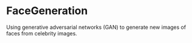 # FaceGeneration
Using generative adversarial networks (GAN) to generate new images of faces from celebrity images.
